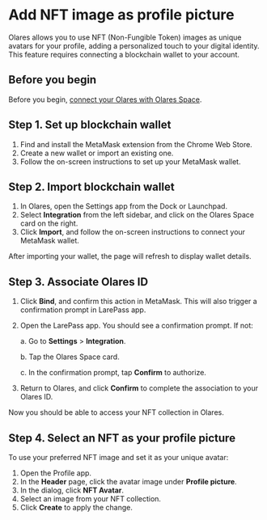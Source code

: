 # Add NFT image as profile picture
Olares allows you to use NFT (Non-Fungible Token) images as unique avatars for your profile, adding a personalized touch to your digital identity. This feature requires connecting a blockchain wallet to your account.

## Before you begin
Before you begin, [connect your Olares with Olares Space](./integrations).

## Step 1. Set up blockchain wallet
1. Find and install the MetaMask extension from the Chrome Web Store.
2. Create a new wallet or import an existing one.
3. Follow the on-screen instructions to set up your MetaMask wallet.

## Step 2. Import blockchain wallet
1. In Olares, open the Settings app from the Dock or Launchpad.
2. Select **Integration** from the left sidebar, and click on the Olares Space card on the right.
3. Click **Import**, and follow the on-screen instructions to connect your MetaMask wallet.

After importing your wallet, the page will refresh to display wallet details.

## Step 3. Associate Olares ID

1. Click **Bind**, and confirm this action in MetaMask. 
    This will also trigger a confirmation prompt in LarePass app.
2. Open the LarePass app. You should see a confirmation prompt. If not:

    a. Go to **Settings** > **Integration**.

    b. Tap the Olares Space card. 

    c. In the confirmation prompt, tap **Confirm** to authorize.
3. Return to Olares, and click **Confirm** to complete the association to your Olares ID.

Now you should be able to access your NFT collection in Olares.

## Step 4. Select an NFT as your profile picture
To use your preferred NFT image and set it as your unique avatar:
1. Open the Profile app.
2. In the **Header** page, click the avatar image under **Profile picture**.
3. In the dialog, click **NFT Avatar**.
4. Select an image from your NFT collection.
5. Click **Create** to apply the change.